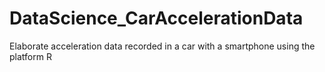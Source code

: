 # DataScience_CarAccelerationData
Elaborate acceleration data recorded in a car with a smartphone using the platform R
